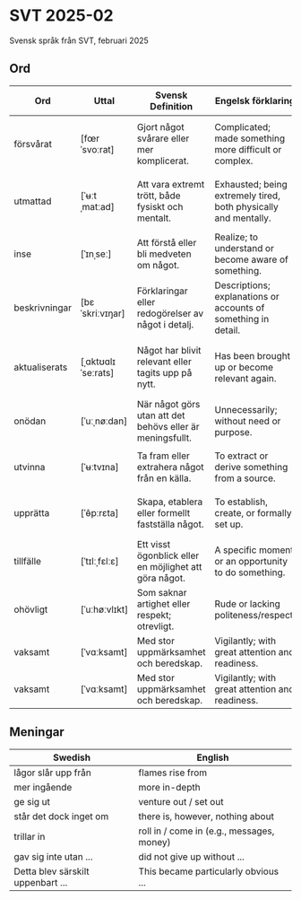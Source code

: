 # SVT 2025-02
Svensk språk från SVT, februari 2025

## Ord
| Ord          | Uttal              | Svensk Definition                                                               | Engelsk förklaring                               | Kinesisk解释             | Exempel mening                                     |
|--------------|--------------------|----------------------------------------------------------------------------------|------------------------------------------------|--------------------------|--------------------------------------------------|
| försvårat | [fœrˈsvoːrat] | Gjort något svårare eller mer komplicerat. | Complicated; made something more difficult or complex. | 使困难；使某事变得更复杂或困难。 | Dåligt väder har försvårat räddningsarbetet. |
| utmattad | [ˈʉːtˌmatːad] | Att vara extremt trött, både fysiskt och mentalt. | Exhausted; being extremely tired, both physically and mentally. | 筋疲力尽的；身心极度疲惫的。 | Efter den långa arbetsdagen var han helt utmattad. |
| inse  | [ˈɪnˌseː]     | Att förstå eller bli medveten om något.                    | Realize; to understand or become aware of something. | 领悟；意识到某事。 | Han började inse vikten av att planera i förväg. |
| beskrivningar | [bɛˈskriːvɪŋar]     | Förklaringar eller redogörelser av något i detalj.          | Descriptions; explanations or accounts of something in detail. | 描述；对某事的详细说明或解释。 | Bokens beskrivningar av landskapet var mycket levande och detaljerade. |
| aktualiserats | [ˌɑktʊɑlɪˈseːrats]      | Något har blivit relevant eller tagits upp på nytt.          | Has been brought up or become relevant again. | 使变得相关；重新提出。 | Frågan om dataskydd har aktualiserats efter den nya lagändringen. |
| onödan | [ˈuːˌnøːdan]       | När något görs utan att det behövs eller är meningsfullt. | Unnecessarily; without need or purpose. | 不必要地；无意义地。 | Han oroade sig i onödan eftersom allt gick bra till slut. |
| utvinna  | [ˈʉːtvɪna]     | Ta fram eller extrahera något från en källa.          | To extract or derive something from a source. | 提取，提炼，获取。 | Man kan utvinna olja ur oljesand. |
| upprätta | [ˈɵ̂pːrɛta]     | Skapa, etablera eller formellt fastställa något.        | To establish, create, or formally set up. | 建立，设立，制定。 | Regeringen planerar att upprätta en ny lag. |
| tillfälle | [ˈtɪlːˌfɛlːɛ]  | Ett visst ögonblick eller en möjlighet att göra något.  | A specific moment or an opportunity to do something. | 时机，机会，时刻。 | Jag tog tillfället i akt och presenterade min idé. |
| ohövligt | [ˈuːhøːvlɪkt]  | Som saknar artighet eller respekt; otrevligt.           | Rude or lacking politeness/respect. | 无礼的，不礼貌的。 | Det är ohövligt att avbryta någon som talar. |
| vaksamt  | [ˈvɑːksamt]    | Med stor uppmärksamhet och beredskap.                    | Vigilantly; with great attention and readiness. | 警惕地，警觉地。 | Han såg vaksamt omkring sig i den mörka gränden. |
| vaksamt  | [ˈvɑːksamt]    | Med stor uppmärksamhet och beredskap.                    | Vigilantly; with great attention and readiness. | 警惕地，警觉地。 | Han såg vaksamt omkring sig i den mörka gränden. |

## Meningar

| Swedish                               | English                                  |
|---------------------------------------|------------------------------------------|
| lågor slår upp från | flames rise from |
| mer ingående | more in-depth |
| ge sig ut    | venture out / set out |
| står det dock inget om      | there is, however, nothing about |
| trillar in  | roll in / come in (e.g., messages, money) |
| gav sig inte utan ...  | did not give up without ... |
| Detta blev särskilt uppenbart ... | This became particularly obvious ... |

